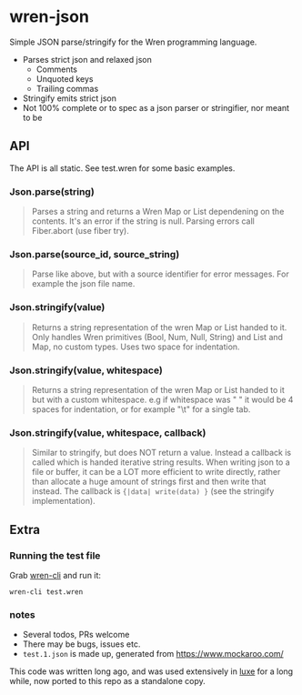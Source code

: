 # wren-json
Simple JSON parse/stringify for the Wren programming language.

- Parses strict json and relaxed json
  - Comments
  - Unquoted keys
  - Trailing commas
- Stringify emits strict json
- Not 100% complete or to spec as a json parser or stringifier, nor meant to be

## API
The API is all static. See test.wren for some basic examples.

  ### Json.parse(string)
  > Parses a string and returns a Wren Map or List dependening on the contents.
  > It's an error if the string is null. Parsing errors call Fiber.abort (use fiber try).

  ### Json.parse(source_id, source_string)
  > Parse like above, but with a source identifier for error messages. For example the json file name.

  ### Json.stringify(value)
  > Returns a string representation of the wren Map or List handed to it.
  > Only handles Wren primitives (Bool, Num, Null, String) and List and Map, no custom types.
  > Uses two space for indentation.

  ### Json.stringify(value, whitespace)
  > Returns a string representation of the wren Map or List handed to it but with a custom whitespace.
  > e.g if whitespace was "    " it would be 4 spaces for indentation,
  > or for example "\t" for a single tab.

  ### Json.stringify(value, whitespace, callback)
  > Similar to stringify, but does NOT return a value. 
  > Instead a callback is called which is handed iterative string results.
  > When writing json to a file or buffer, it can be a LOT more efficient to write directly,
  > rather than allocate a huge amount of strings first and then write that instead.
  > The callback is `{|data| write(data) }` (see the stringify implementation).

## Extra

### Running the test file

Grab [wren-cli](https://github.com/wren-lang/wren-cli/releases) and run it:

  `wren-cli test.wren`

### notes

- Several todos, PRs welcome
- There may be bugs, issues etc.
- `test.1.json` is made up, generated from https://www.mockaroo.com/

This code was written long ago, and was used extensively in [luxe](https://luxeengine.com) for a long while, now ported to this repo as a standalone copy.
